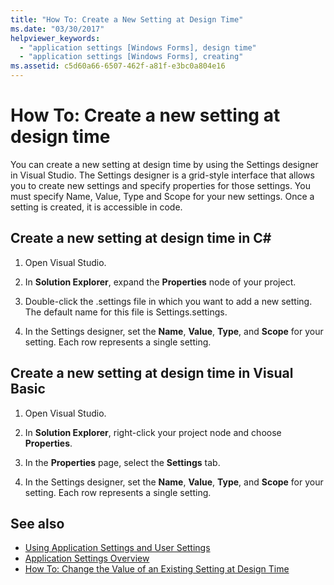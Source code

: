```yaml
---
title: "How To: Create a New Setting at Design Time"
ms.date: "03/30/2017"
helpviewer_keywords:
  - "application settings [Windows Forms], design time"
  - "application settings [Windows Forms], creating"
ms.assetid: c5d60a66-6507-462f-a81f-e3bc0a804e16
---
```

# How To: Create a new setting at design time

You can create a new setting at design time by using the Settings designer in Visual Studio. The Settings designer is a grid-style interface that allows you to create new settings and specify properties for those settings. You must specify Name, Value, Type and Scope for your new settings. Once a setting is created, it is accessible in code.

## Create a new setting at design time in C\#

1. Open Visual Studio.

2. In **Solution Explorer**, expand the **Properties** node of your project.

3. Double-click the .settings file in which you want to add a new setting. The default name for this file is Settings.settings.

4. In the Settings designer, set the **Name**, **Value**, **Type**, and **Scope** for your setting. Each row represents a single setting.

## Create a new setting at design time in Visual Basic

1. Open Visual Studio.

2. In **Solution Explorer**, right-click your project node and choose **Properties**.

3. In the **Properties** page, select the **Settings** tab.

4. In the Settings designer, set the **Name**, **Value**, **Type**, and **Scope** for your setting. Each row represents a single setting.

## See also

- [Using Application Settings and User Settings](using-application-settings-and-user-settings.md)
- [Application Settings Overview](application-settings-overview.md)
- [How To: Change the Value of an Existing Setting at Design Time](how-to-change-the-value-of-an-existing-setting-at-design-time.md)
